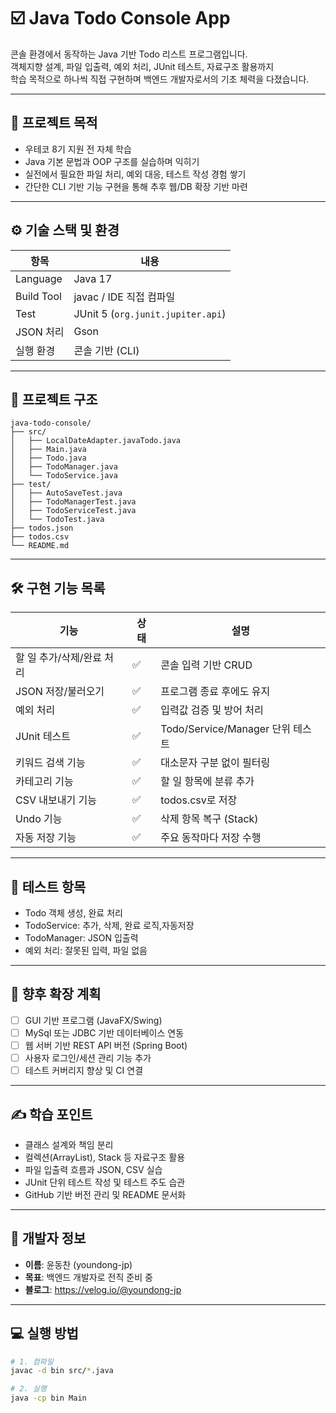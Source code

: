 # ☑️ Java Todo Console App

콘솔 환경에서 동작하는 Java 기반 Todo 리스트 프로그램입니다.  
객체지향 설계, 파일 입출력, 예외 처리, JUnit 테스트, 자료구조 활용까지  
학습 목적으로 하나씩 직접 구현하며 백엔드 개발자로서의 기초 체력을 다졌습니다.

---

## 📌 프로젝트 목적
- 우테코 8기 지원 전 자체 학습 
- Java 기본 문법과 OOP 구조를 실습하며 익히기
- 실전에서 필요한 파일 처리, 예외 대응, 테스트 작성 경험 쌓기
- 간단한 CLI 기반 기능 구현을 통해 추후 웹/DB 확장 기반 마련

---

## ⚙️ 기술 스택 및 환경

| 항목 | 내용 |
|------|------|
| Language | Java 17 |
| Build Tool | javac / IDE 직접 컴파일 |
| Test | JUnit 5 (`org.junit.jupiter.api`) |
| JSON 처리 | Gson |
| 실행 환경 | 콘솔 기반 (CLI) |

---

## 🧩 프로젝트 구조

```
java-todo-console/
├── src/
│   ├── LocalDateAdapter.javaTodo.java
│   ├── Main.java
│   ├── Todo.java
│   ├── TodoManager.java
│   └── TodoService.java
├── test/
│   ├── AutoSaveTest.java
│   ├── TodoManagerTest.java
│   ├── TodoServiceTest.java
│   └── TodoTest.java
├── todos.json
├── todos.csv
└── README.md
```

---

## 🛠 구현 기능 목록

| 기능 | 상태 | 설명 |
|------|--|------|
| 할 일 추가/삭제/완료 처리 | ✅ | 콘솔 입력 기반 CRUD |
| JSON 저장/불러오기 | ✅ | 프로그램 종료 후에도 유지 |
| 예외 처리 | ✅ | 입력값 검증 및 방어 처리 |
| JUnit 테스트 | ✅ | Todo/Service/Manager 단위 테스트 |
| 키워드 검색 기능 | ✅ | 대소문자 구분 없이 필터링 |
| 카테고리 기능 | ✅ | 할 일 항목에 분류 추가 |
| CSV 내보내기 기능 | ✅ | todos.csv로 저장 |
| Undo 기능 | ✅ | 삭제 항목 복구 (Stack) |
| 자동 저장 기능 | ✅ | 주요 동작마다 저장 수행 |

---

## 🧪 테스트 항목

- Todo 객체 생성, 완료 처리
- TodoService: 추가, 삭제, 완료 로직,자동저장
- TodoManager: JSON 입출력
- 예외 처리: 잘못된 입력, 파일 없음

---

## 🚀 향후 확장 계획

- [ ] GUI 기반 프로그램 (JavaFX/Swing)
- [ ] MySql 또는 JDBC 기반 데이터베이스 연동
- [ ] 웹 서버 기반 REST API 버전 (Spring Boot)
- [ ] 사용자 로그인/세션 관리 기능 추가
- [ ] 테스트 커버리지 향상 및 CI 연결

---

## ✍️ 학습 포인트

- 클래스 설계와 책임 분리
- 컬렉션(ArrayList), Stack 등 자료구조 활용
- 파일 입출력 흐름과 JSON, CSV 실습
- JUnit 단위 테스트 작성 및 테스트 주도 습관
- GitHub 기반 버전 관리 및 README 문서화

---

## 👤 개발자 정보

- **이름**: 윤동찬 (youndong-jp)
- **목표**: 백엔드 개발자로 전직 준비 중
- **블로그**: https://velog.io/@youndong-jp

---

## 💻 실행 방법

```bash
# 1. 컴파일
javac -d bin src/*.java

# 2. 실행
java -cp bin Main
```
